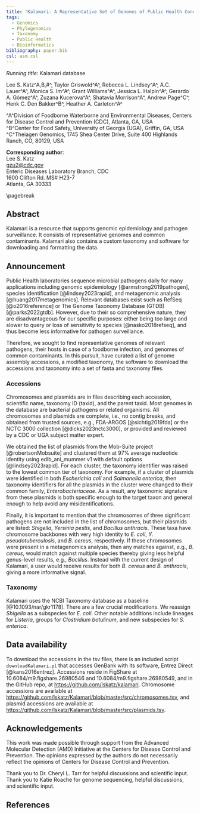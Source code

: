 ```yaml
---
title: 'Kalamari: A Representative Set of Genomes of Public Health Concern'
tags:
  - Genomics
  - Phylogenomics
  - Taxonomy
  - Public Health
  - Bioinformatics
bibliography: paper.bib
csl: asm.csl
---
```


_Running title_: Kalamari database

  Lee S. Katz^A,B,#^,
  Taylor Griswold^A^,
  Rebecca L. Lindsey^A^,
  A.C. Lauer^A^,
  Monica S. Im^A^,
  Grant Williams^A^,
  Jessica L. Halpin^A^,
  Gerardo A. Gómez^A^,
  Zuzana Kucerova^A^,
  Shatavia Morrison^A^,
  Andrew Page^C^,
  Henk C. Den Bakker^B^,
  Heather A. Carleton^A^

^A^Division of Foodborne Waterborne and Environmental Diseases, Centers for Disease Control and Prevention (CDC), Atlanta, GA, USA  
^B^Center for Food Safety, University of Georgia (UGA), Griffin, GA, USA  
^C^Theiagen Genomics, 1745 Shea Center Drive, Suite 400 Highlands Ranch, CO, 80129, USA  

**Corresponding author**:  
Lee S. Katz  
<gzu2@cdc.gov>  
Enteric Diseases Laboratory Branch, CDC  
1600 Clifton Rd. MS# H23-7  
Atlanta, GA 30333

\pagebreak

## Abstract

Kalamari is a resource that supports genomic epidemiology and pathogen surveillance.
It consists of representative genomes and common contaminants.
Kalamari also contains a custom taxonomy and software for downloading and formatting the data.

## Announcement

Public Health laboratories sequence microbial pathogens daily for many applications including genomic epidemiology [@armstrong2019pathogen],
species identification [@lindsey2023rapid],
and metagenomic analysis [@huang2017metagenomics].
Relevant databases exist such as RefSeq [@o2016reference] or The Genome Taxonomy Database (GTDB) [@parks2022gtdb].
However, due to their so comprehensive nature,
they are disadvantageous for our specific purposes:
either being too large and slower to query or loss of sensitivity to species [@nasko2018refseq], and thus become less informative for pathogen surveillance.

Therefore, we sought to find representative genomes of relevant pathogens, their hosts in case of a foodborne infection, and genomes of common contaminants.
In this pursuit, have curated a list of genome assembly accessions, a modified taxonomy, the software to download the accessions and taxonomy into a set of fasta and taxonomy files.

### Accessions

Chromosomes and plasmids are in files describing each accession, scientific name, taxonomy ID (taxid), and the parent taxid.
Most genomes in the database are bacterial pathogens or related organisms.
All chromosomes and plasmids are complete, i.e., no contig breaks,
and obtained from trusted sources, e.g., FDA-ARGOS [@sichtig2019fda] or the NCTC 3000 collection [@dicks2023nctc3000], or provided and reviewed by a CDC or UGA subject matter expert.

We obtained the list of plasmids from the Mob-Suite project [@robertsonMobsuite]
and clustered them at 97% average nucleotide identity using edlb_ani_mummer v1 with default options [@lindsey2023rapid].
For each cluster, the taxonomy identifier was raised to the lowest common tier of taxonomy.
For example, if a cluster of plasmids were identified in both _Escherichia coli_ and _Salmonella enterica_, then taxonomy identifiers for all the plasmids in the cluster were changed to their common family, _Enterobacteriaceae_.
As a result, any taxonomic signature from these plasmids
is both specific enough to the target taxon and general enough to help avoid any misidentifications.

Finally, it is important to mention that the chromosomes of three significant pathogens are not included in the list of chromosomes, but their plasmids are listed:
_Shigella_, _Yersinia pestis_, and _Bacillus anthracis_.
These taxa have chromosome backbones with very high identity to
_E. coli_, _Y. pseudotuberculosis_, and _B. cereus_, respectively.
If these chromosomes were present in a metagenomics analysis,
then any matches against, e.g., _B. cereus_, would match against multiple species thereby giving less helpful genus-level results, e.g., _Bacillus_.
Instead with the current design of Kalamari, a user would receive results
for both _B. cereus_ and _B. anthracis_, giving a more informative signal.

### Taxonomy

Kalamari uses the NCBI Taxonomy database as a baseline [@10.1093/nar/gkr1178].
There are a few crucial modifications.
We reassign _Shigella_ as a subspecies for _E. coli_.
Other notable additions include lineages for _Listeria_,
groups for _Clostridium botulinum_,
and new subspecies for _S. enterica_.

## Data availability

To download the accessions in the tsv files, there is an included script
`downloadKalamari.pl` that accesses GenBank with its software, Entrez Direct [@kans2016entrez].
Accessions reside in FigShare at
10.6084/m9.figshare.26980546
and 10.6084/m9.figshare.26980549,
and in the GitHub repo, at <https://github.com/lskatz/kalamari>.
Chromosome accessions are available at <https://github.com/lskatz/Kalamari/blob/master/src/chromosomes.tsv>,
and plasmid accessions are available at <https://github.com/lskatz/Kalamari/blob/master/src/plasmids.tsv>.

## Acknowledgements

This work was made possible through support from the Advanced Molecular Detection (AMD) Initiative at the Centers for Disease Control and Prevention.
The opinions expressed by the authors do not necessarily reflect the opinions of Centers for Disease Control and Prevention.

Thank you to Dr. Cheryl L. Tarr for helpful discussions and scientific input.
Thank you to Katie Roache for genome sequencing, helpful discussions, and scientific input.

## References
